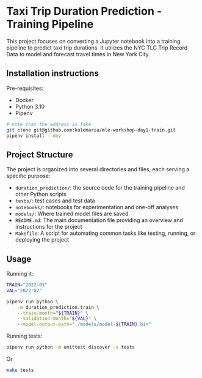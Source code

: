 # Taxi Trip Duration Prediction - Training Pipeline

This project focuses on converting a Jupyter notebook into a training pipeline to predict taxi trip durations. It utilizes the NYC TLC Trip Record Data to model and forecast travel times in New York City.

## Installation instructions

Pre-requisites:

- Docker
- Python 3.10
- Pipenv


```bash
# note that the address is fake
git clone git@github.com:kalemaria/mle-workshop-day1-train.git
pipenv install --dev
```

## Project Structure

The project is organized into several directories and files, each serving a specific purpose:

- `duration_prediction/`: the source code for the training pipeline and other Python scripts
- `tests/`: test cases and test data
- `notebooks/`: notebooks for experimentation and one-off analyses
- `models/`: Where trained model files are saved
- `README.md`: The main documentation file providing an overview and instructions for the project
- `Makefile`: A script for automating common tasks like testing, running, or deploying the project


## Usage

Running it:

```bash
TRAIN="2022-01"
VAL="2022-02"

pipenv run python \
    -m duration_prediction.train \
    --train-month="${TRAIN}" \
    --validation-month="${VAL}" \
    --model-output-path="./models/model-${TRAIN}.bin"
```

Running tests:

```bash
pipenv run python -m unittest discover -s tests
```

Or

```bash
make tests
```